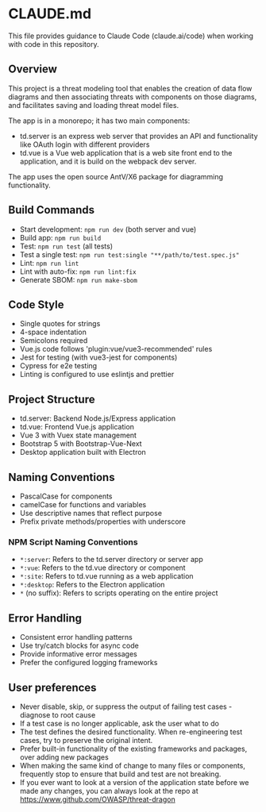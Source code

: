 # CLAUDE.md

This file provides guidance to Claude Code (claude.ai/code) when working with code in this repository.

## Overview

This project is a threat modeling tool that enables the creation of data flow diagrams and then associating threats
with components on those diagrams, and facilitates saving and loading threat model files.

The app is in a monorepo; it has two main components:

- td.server is an express web server that provides an API and functionality like OAuth login with different providers
- td.vue is a Vue web application that is a web site front end to the application, and it is build on the webpack dev server.

The app uses the open source AntV/X6 package for diagramming functionality.

## Build Commands

- Start development: `npm run dev` (both server and vue)
- Build app: `npm run build`
- Test: `npm run test` (all tests)
- Test a single test: `npm run test:single "**/path/to/test.spec.js"`
- Lint: `npm run lint`
- Lint with auto-fix: `npm run lint:fix`
- Generate SBOM: `npm run make-sbom`

## Code Style

- Single quotes for strings
- 4-space indentation
- Semicolons required
- Vue.js code follows 'plugin:vue/vue3-recommended' rules
- Jest for testing (with vue3-jest for components)
- Cypress for e2e testing
- Linting is configured to use eslintjs and prettier

## Project Structure

- td.server: Backend Node.js/Express application
- td.vue: Frontend Vue.js application
- Vue 3 with Vuex state management
- Bootstrap 5 with Bootstrap-Vue-Next
- Desktop application built with Electron

## Naming Conventions

- PascalCase for components
- camelCase for functions and variables
- Use descriptive names that reflect purpose
- Prefix private methods/properties with underscore

### NPM Script Naming Conventions

- `*:server`: Refers to the td.server directory or server app
- `*:vue`: Refers to the td.vue directory or component
- `*:site`: Refers to td.vue running as a web application
- `*:desktop`: Refers to the Electron application
- `*` (no suffix): Refers to scripts operating on the entire project

## Error Handling

- Consistent error handling patterns
- Use try/catch blocks for async code
- Provide informative error messages
- Prefer the configured logging frameworks

## User preferences

- Never disable, skip, or suppress the output of failing test cases - diagnose to root cause
- If a test case is no longer applicable, ask the user what to do
- The test defines the desired functionality. When re-engineering test cases, try to preserve the original intent.
- Prefer built-in functionality of the existing frameworks and packages, over adding new packages
- When making the same kind of change to many files or components, frequently stop to ensure that build and test
  are not breaking.
- If you ever want to look at a version of the application state before we made any changes, you can always look
  at the repo at <https://www.github.com/OWASP/threat-dragon>
